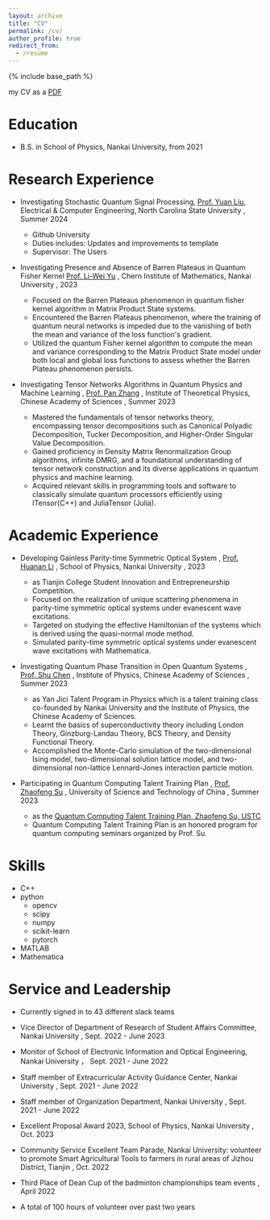 ```yaml
---
layout: archive
title: "CV"
permalink: /cv/
author_profile: true
redirect_from:
  - /resume
---
```


{% include base_path %}

my CV as a [PDF](/files/CV_LangxuBai.pdf)

Education
======
* B.S. in School of Physics, Nankai University,  from 2021

Research Experience
======
* Investigating Stochastic Quantum Signal Processing, [Prof. Yuan Liu](https://scholar.google.com/citations?user=5EGClVoAAAAJ),  Electrical & Computer Engineering, North Carolina State University , Summer 2024
  * Github University
  * Duties includes: Updates and improvements to template
  * Supervisor: The Users

* Investigating Presence and Absence of Barren Plateaus in Quantum Fisher Kernel [Prof. Li-Wei Yu](https://orcid.org/0000-0002-5849-4029) , Chern Institute of Mathematics, Nankai University , 2023
  * Focused on the Barren Plateaus phenomenon in quantum fisher kernel algorithm in Matrix Product State systems.
  * Encountered the Barren Plateaus phenomenon, where the training of quantum neural networks is impeded due to the vanishing of both the mean and variance of the loss function's gradient. 
  * Utilized the quantum Fisher kernel algorithm to compute the mean and variance corresponding to the Matrix Product State model under both local and global loss functions to assess whether the Barren Plateau phenomenon persists.  

* Investigating Tensor Networks Algorithms in Quantum Physics and Machine Learning , [Prof. Pan Zhang](https://scholar.google.com/citations?hl=zh-CN&user=MFnbrRUAAAAJ) , Institute of Theoretical Physics, Chinese Academy of Sciences , Summer 2023
  * Mastered the fundamentals of tensor networks theory, encompassing tensor decompositions such as Canonical Polyadic Decomposition, Tucker Decomposition, and Higher-Order Singular Value Decomposition.
  * Gained proficiency in Density Matrix Renormalization Group algorithms, infinite DMRG, and a foundational understanding of tensor network construction and its diverse applications in quantum physics and machine learning.
  * Acquired relevant skills in programming tools and software to classically simulate quantum processors efficiently using ITensor(C++) and JuliaTensor (Julia).
  
Academic Experience
======
* Developing Gainless Parity-time Symmetric Optical System , [Prof. Huanan Li](https://orcid.org/0000-0002-8834-4320) , School of Physics, Nankai University , 2023
  * as Tianjin College Student Innovation and Entrepreneurship Competition.
  * Focused on the realization of unique scattering phenomena in parity-time symmetric optical systems under evanescent wave excitations.
  * Targeted on studying the effective Hamiltonian of the systems which is derived using the quasi-normal mode method.
  * Simulated parity-time symmetric optical systems under evanescent wave excitations with Mathematica.

* Investigating Quantum Phase Transition in Open Quantum Systems , [Prof. Shu Chen](https://orcid.org/0000-0003-2605-6128) , Institute of Physics, Chinese Academy of Sciences , Summer 2023
  * as Yan Jici Talent Program in Physics which is a talent training class co-founded by Nankai University and the Institute of Physics, the Chinese Academy of Sciences.
  * Learnt the basics of superconductivity theory including London Theory, Ginzburg-Landau Theory, BCS Theory, and Density Functional Theory.
  * Accomplished the Monte-Carlo simulation of the two-dimensional Ising model, two-dimensional solution lattice model, and two-dimensional non-lattice Lennard-Jones interaction particle motion.

* Participating in Quantum Computing Talent Training Plan , [Prof. Zhaofeng Su](https://scholar.google.com/citations?user=0T0pjKkAAAAJ&hl=zh-CN&oi=sra) , University of Science and Technology of China , Summer 2023
  * as the [Quantum Computing Talent Training Plan, Zhaofeng Su, USTC](https://faculty.ustc.edu.cn/zfsu/zh_CN/zhym/593642/list/index.htm)
  * Quantum Computing Talent Training Plan is an honored program for quantum computing seminars organized by Prof. Su.
<!--
  * Learnt the basics through the Chap. 1 - 6 of Quantum Computation and Quantum Information, Nielsen M A, Chuang I L.
  -->

Skills
======
* C++
* python
  * opencv
  * scipy
  * numpy
  * scikit-learn
  * pytorch
* MATLAB
* Mathematica

<!--
Publications
======
 <ul>{% for post in site.publications reversed %}
    {% include archive-single-cv.html %}
  {% endfor %}</ul> 
  
Talks
======
  <ul>{% for post in site.talks reversed %}
    {% include archive-single-talk-cv.html  %}
  {% endfor %}</ul>
  
Teaching
======
  <ul>{% for post in site.teaching reversed %}
    {% include archive-single-cv.html %}
  {% endfor %}</ul>

-->
  
Service and Leadership
======
* Currently signed in to 43 different slack teams
* Vice Director of Department of Research of Student Affairs Committee, Nankai University , Sept. 2022 - June 2023
* Monitor of School of Electronic Information and Optical Engineering, Nankai University ， Sept. 2021 - June 2022
* Staff member of Extracurricular Activity Guidance Center, Nankai University , Sept. 2021 - June 2022
* Staff member of Organization Department, Nankai University , Sept. 2021 - June 2022

* Excellent Proposal Award 2023, School of Physics, Nankai University , Oct. 2023
* Community Service Excellent Team Parade, Nankai University: volunteer to promote Smart Agricultural Tools to farmers in rural areas of Jizhou District, Tianjin , Oct. 2022
* Third Place of Dean Cup of the badminton championships team events , April 2022

* A total of 100 hours of volunteer over past two years
